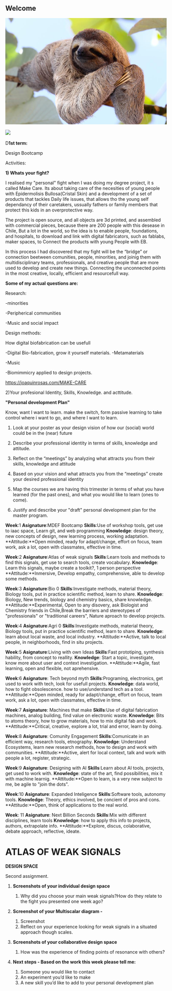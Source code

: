 ## Welcome

![](../images/perezoso.jpg)

![](../images/prueba_1.jpg)

D**1st term:**

Design Bootcamp

Activities:

**1) Whats your fight?**

I realised my "personal" fight when I was doing my degree project, it s called Make Care. Its about taking care of the necesities of young people with Epidermolisis Bullosa(Cristal Skin) and a development of a set of products that tackles Daily life issues, that allows tho the young self dependancy of their caretakers, ussually fathers or family members that protect this kids in an overprotective way.

The project is open source, and all objects are 3d printed, and assembled with commercial pieces, because there are 200 people with this desease in Chile, But a lot in the world, so the idea is to enable people, foundations, and hospitals, to download and link with digital fabricators, such as fablabs, maker spaces, to Connect the products with young People with EB.

In this process I had discovered that my fight will be the “bridge” or connection beetween comunities, people, minorities, and joinig them with multidisciplinary teams, professionals, and creative people that are more used to develop and create new things. Connecting the unconnected points in the most creative, locally, efficient and resourcefull way.

**Some of my actual questions are:**

Research:

-minorities

-Peripherical communities

-Music and social impact

Design methods:

How digital biofabrication can be usefull

-Digital Bio-fabrication, grow it yourself materials.
-Metamaterials

-Music

-Biomimmicry applied to design projects.

https://joaquinrosas.com/MAKE-CARE

2)Your profesional Identity, Skills, Knowledge. and acttitude.

**"Personal development Plan"**

Know, want I want to learn. make the switch, form passive learning to take control where i want to go, and where I want to learn.

1) Look at your poster as your design vision of how our (social) world could be in the (near) future

2) Describe your professional identity in terms of skills, knowledge and attitude.

3) Reflect on the “meetings” by analyzing what attracts you from their skills, knowledge and attitude

4) Based on your vision and what attracts you from the “meetings” create your desired professional identity


5) Map the courses we are having this trimester in terms of what you have learned (for the past ones), and what you would like to learn (ones to come).

6) Justify and describe your "draft" personal development plan for the master program.

**Week**:1
**Asignature**:MDEF Bootcamp
**Skills**:Use of workshop tools, get use to iaac space, Learn git, and web programming
**Knowledge**: design theory, new concepts of design, new learning process, working adaptation.
**Attitude:**Open minded, ready for adapt/change, effort on focus, team work, ask a lot, open with classmates, effective in time.

**Week**:2
**Asignature**:Atlas of weak signals
**Skills**:Learn tools and methods to find this signals, get use to search tools, create vocabulary.
**Knowledge**: Learn this signals, maybe create a toolkit?, 1 person perspective
**Attitude:**Inmersive, Develop empathy, comprehensive, able to develop some methods.

**Week**:3
**Asignature**:Bio 0
**Skills**:Investigate methods, material theory, Biology tools, put in practice scientific method, learn to share.
**Knowledge**: Biology, New trends, biology and chemistry basics, share knowledge.
**Attitude:**Experimental, Open to any disovery, ask Biologist and Chemistry friends in Chile,Break the barriers and stereotypes of "professionals" or "traditional careers", Nature aproach to develop projects.

**Week**:4
**Asignature**:Agri 0
**Skills**:Investigate methods, material theory, Biology tools, put in practice scientific method, learn to share.
**Knowledge**: learn about local waste, and local industry.
**Attitude:**Active, talk to local people, in neighborhoods, find in situ projects.

**Week**:5
**Asignature**:Living with own Ideas
**Skills**:Fast prototiping, synthesis hability, from concept to reallity.
**Knowledge**: Start a topic, investigate, know more about user and context investigation.
**Attitude:**Agile, fast learning, open and flexible, not aprehensive.

**Week**:6
**Asignature**: Tech beyond myth
**Skills**:Programing, electronics, get used to work with tech, look for usefull projects.
**Knowledge**: data world, how to fight obsolescence. how to use/understand tech as a tool.
**Attitude:**Open minded, ready for adapt/change, effort on focus, team work, ask a lot, open with classmates, effective in time.

**Week**:7
**Asignature**: Machines that make
**Skills**:Use of digital fabrication machines, analog building, find value on electronic waste.
**Knowledge**: Bits to atoms theory, how to grow materials, how to mix digital fab and work.
**Attitude:**Critical, creative, explore a lot, trial and error, learn by doing.

**Week**:8
**Asignature**: Comunity Engagement
**Skills**:Comunicate in an efficient way, research tools, etnography.
**Knowledge**: Understand Ecosystems, learn new research methods, how to design and work with communities.
**Attitude:**Active, alert for local context, talk and work with people a lot, register, strategic.

**Week**:9
**Asignature**: Designing with AI
**Skills**:Learn about AI tools, projects, get used to work with.
**Knowledge**: state of the art, find possibilities, mix it with machine learnig.
**Attitude:**Open to learn, is a very new subject to me, be agile to "join the dots".

**Week**:10
**Asignature**: Expanded Inteligence
**Skills**:Software tools, autonomy tools.
**Knowledge**: Theory, ethics involved, be concient of pros and cons.
**Attitude:**Open, think of applications to the real world.

**Week**: 11
**Asignature**: Next Billion Seconds
**Skills**:Mix with different disciplines, learn tools
**Knowledge**: how to apply this info to projects, authors, extrapolate info.
**Attitude:**Explore, discus, colaborative, debate approach, reflective, ideate.


# ATLAS OF WEAK SIGNALS

**DESIGN SPACE**

Second assignment.

1. **Screenshots of your individual design space**
    1. Why did you choose your main weak signals?How do they relate to the fight you presented one week ago?
    
2. **Screenshot of your Multiscalar diagram -**
    1. Screenshot
    2. Reflect on your experience looking for weak signals in a situated approach though scales.
3. **Screenshots of your collaborative design space**
    1. How was the experience of finding points of resonance with others?
    
4. **Next steps - Based on the work this week please tell me:**
    1. Someone you would like to contact
    2. An experiment you’d like to make
    3. A new skill you’d like to add to your personal development plan